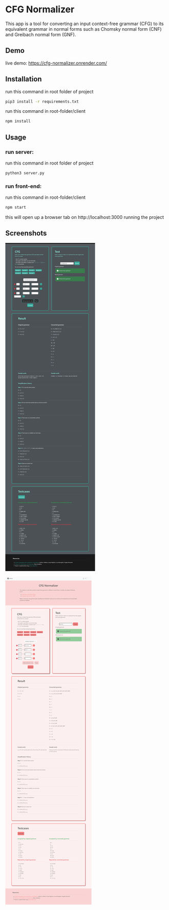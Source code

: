 # CFG Normalizer
This app is a tool for converting an input context-free grammar (CFG) to its
equivalent grammar in normal forms such as Chomsky normal form (CNF) and Greibach normal form (GNF).


## Demo

live demo: https://cfg-normalizer.onrender.com/

## Installation

run this command in root folder of project
```bash
pip3 install -r requirements.txt
```
run this command in root-folder/client 
```bash
npm install
```

## Usage

### run server:
run this command in root folder of project
```bash
python3 server.py
```

### run front-end:
run this command in root-folder/client 
```bash
npm start
```
this will open up a browser tab on http://localhost:3000 running the project

## Screenshots

![Chomsky normal form](images/chomsky.png)


![Greibach normal form](images/greibach.png)

